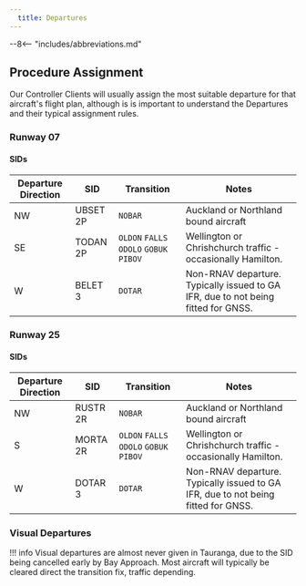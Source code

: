 ```yaml
---
  title: Departures
---
```


--8<-- "includes/abbreviations.md"

## Procedure Assignment

Our Controller Clients will usually assign the most suitable departure for that aircraft's flight plan, although is is important to understand the Departures and their typical assignment rules.

### Runway 07

#### SIDs


| Departure Direction | SID      | Transition                              | Notes                                                                             |
| ------------------- | -------- | --------------------------------------- | --------------------------------------------------------------------------------- |
| NW                  | UBSET 2P | `NOBAR`                                 | Auckland or Northland bound aircraft                                              |
| SE                  | TODAN 2P | `OLDON` `FALLS` `ODOLO` `GOBUK` `PIBOV` | Wellington or Chrishchurch traffic - occasionally Hamilton.                       |
| W                   | BELET 3  | `DOTAR`                                 | Non-RNAV departure. Typically issued to GA IFR, due to not being fitted for GNSS. |


### Runway 25

#### SIDs

| Departure Direction | SID      | Transition                              | Notes                                                                             |
| ------------------- | -------- | --------------------------------------- | --------------------------------------------------------------------------------- |
| NW                  | RUSTR 2R | `NOBAR`                                 | Auckland or Northland bound aircraft                                              |
| S                   | MORTA 2R | `OLDON` `FALLS` `ODOLO` `GOBUK` `PIBOV` | Wellington or Chrishchurch traffic - occasionally Hamilton.                       |
| W                   | DOTAR 3  | `DOTAR`                                 | Non-RNAV departure. Typically issued to GA IFR, due to not being fitted for GNSS. |

### Visual Departures

!!! info
    Visual departures are almost never given in Tauranga, due to the SID being cancelled early by Bay Approach. Most aircraft will typically be cleared direct the transition fix, traffic depending.